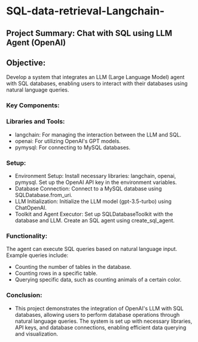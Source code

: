 # SQL-data-retrieval-Langchain-

## Project Summary: Chat with SQL using LLM Agent (OpenAI)

## Objective:
Develop a system that integrates an LLM (Large Language Model) agent with SQL databases, enabling users to interact with their databases using natural language queries.

### Key Components:

### Libraries and Tools:

- langchain: For managing the interaction between the LLM and SQL.
- openai: For utilizing OpenAI's GPT models.
- pymysql: For connecting to MySQL databases.
  
### Setup:

- Environment Setup:
Install necessary libraries: langchain, openai, pymysql.
Set up the OpenAI API key in the environment variables.
- Database Connection:
Connect to a MySQL database using SQLDatabase.from_uri.
- LLM Initialization:
Initialize the LLM model (gpt-3.5-turbo) using ChatOpenAI.
- Toolkit and Agent Executor:
Set up SQLDatabaseToolkit with the database and LLM.
Create an SQL agent using create_sql_agent.

### Functionality:

The agent can execute SQL queries based on natural language input. Example queries include:
- Counting the number of tables in the database.
- Counting rows in a specific table.
- Querying specific data, such as counting animals of a certain color.

### Conclusion:
- This project demonstrates the integration of OpenAI's LLM with SQL databases, allowing users to perform database operations through natural language queries. The system is set up with necessary libraries, API keys, and database connections, enabling efficient data querying and visualization.
